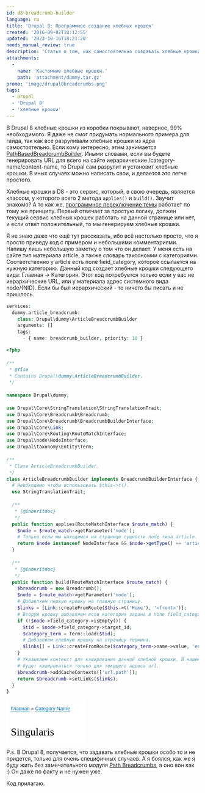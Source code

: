 ```yaml
---
id: d8-breadcrumb-builder
language: ru
title: 'Drupal 8: Программное создание хлебных крошек'
created: '2016-09-02T18:12:55'
updated: '2023-10-16T18:21:20'
needs_manual_review: true
description: 'Статья о том, как самостоятельно создавать хлебные крошки в Drupal 8.'
attachments:
  -
    name: 'Кастомные хлебные крошки.'
    path: 'attachment/dummy.tar.gz'
promo: 'image/drupal8breadcrumbs.png'
tags:
  - Drupal
  - 'Drupal 8'
  - 'хлебные крошки'
---
```


В Drupal 8 хлебные крошки из коробки покрывают, наверное, 99% необходимого. Я даже не смог придумать нормального примера для гайда, так как все разруливали хлебные крошки из ядра самостоятельно. Если кому интересно, этим занимается [PathBasedBreadcrumbBuilder](https://api.drupal.org/api/drupal/core!modules!system!src!PathBasedBreadcrumbBuilder.php/8.2.x). Иными словами, если вы будете генерировать URL для всего на сайте иерархические /category-name/content-name, то Drupal сам разрулит и установит хлебные крошки. В иных случаях можно написать свои, и делается это легче простого.

Хлебные крошки в D8 - это сервис, который, в свою очередь, является классом, у которого всего 2 метода `applies()` и `build()`. Звучит знакомо? А то как же, [программное переключение темы](/node/126) работает по тому же принципу. Первый отвечает за простую логику, должен текущий сервис хлебных крошек работать на данной странице или нет, и если ответ положительный, то мы генерируем хлебные крошки.

Я не знаю даже что ещё тут рассказать, ибо всё настолько просто, что я просто приведу код с примером и небольшими комментариями. Напишу лишь небольшую заметку о том что он делает. У меня есть на сайте тип материала article, а также словарь таксономии с категориями. Соответственно у article есть поле field_category, которое ссылается на нужную категорию. Данный код создает хлебные крошки следующего вида: Главная -> Категория. Этот код потребуется только если у вас не иерархические URL, или у материала адрес системного вида node/{NID}. Если бы был иерархический - то ничего бы писать и не пришлось.



~~~php {"header":"Объявляем сервис dummy.service.yml"}
services:
  dummy.article_breadcrumb:
    class: Drupal\dummy\ArticleBreadcrumbBuilder
    arguments: []
    tags:
      - { name: breadcrumb_builder, priority: 10 }
~~~

~~~php {"header":"Листинг /src/ArticleBreadcrumbBuilder.php"}
<?php

/**
 * @file
 * Contains Drupal\dummy\ArticleBreadcrumbBuilder.
 */

namespace Drupal\dummy;

use Drupal\Core\StringTranslation\StringTranslationTrait;
use Drupal\Core\Breadcrumb\Breadcrumb;
use Drupal\Core\Breadcrumb\BreadcrumbBuilderInterface;
use Drupal\Core\Link;
use Drupal\Core\Routing\RouteMatchInterface;
use Drupal\node\NodeInterface;
use Drupal\taxonomy\Entity\Term;

/**
 * Class ArticleBreadcrumbBuilder.
 */
class ArticleBreadcrumbBuilder implements BreadcrumbBuilderInterface {
  # Необходимо чтобы использовать $this->t().
  use StringTranslationTrait;

  /**
   * {@inheritdoc}
   */
  public function applies(RouteMatchInterface $route_match) {
    $node = $route_match->getParameter('node');
    # Только если мы находимся на странице сущности node типа article.
    return $node instanceof NodeInterface && $node->getType() == 'article';
  }

  /**
   * {@inheritdoc}
   */
  public function build(RouteMatchInterface $route_match) {
    $breadcrumb = new Breadcrumb();
    $node = $route_match->getParameter('node');
    # Добавляем первую крошку на главную страницу.
    $links = [Link::createFromRoute($this->t('Home'), '<front>')];
    # Вторую крошку добавляем если категория задана в поле field_category.
    if (!$node->field_category->isEmpty()) {
      $tid = $node->field_category->target_id;
      $category_term = Term::load($tid);
      # Добавляем хлебную крошку на страницу термина.
      $links[] = Link::createFromRoute($category_term->name->value, 'entity.taxonomy_term.canonical', ['taxonomy_term' => $tid]);
    }
    # Указываем контекст для кэширования данной хлебной крошки. В нашем случае
    # будет кэшироваться только для текущего адреса url.
    $breadcrumb->addCacheContexts(['url.path']);
    return $breadcrumb->setLinks($links);
  }
}
~~~

![Результат данных хлебных крошек.](image/Screenshot_20160902_202843.png)

P.s. В Drupal 8, получается, что задавать хлебные крошки особо то и не придется, только для очень специфичных случаев. А я боялся, как же я буду жить без замечательного модуля [Path Breadcrumbs](https://www.drupal.org/project/path_breadcrumbs), а оно вон как :) Он даже по факту и не нужен уже. 

Код прилагаю.
